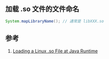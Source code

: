 ﻿## 加载 .so 文件的文件命名

```java
System.mapLibraryName(); // 通常是 libXXX.so
```





## 参考

1. [Loading a Linux .so File at Java Runtime](https://stackoverflow.com/questions/8058205/loading-a-linux-so-file-at-java-runtime)